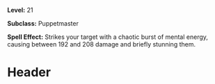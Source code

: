 <!-- TITLE: Spell: Chaos Flux -->
<!-- SUBTITLE:  -->

**Level:** 21

**Subclass:** Puppetmaster

**Spell Effect:** Strikes your target with a chaotic burst of mental energy, causing between 192 and 208 damage and briefly stunning them.
# Header
